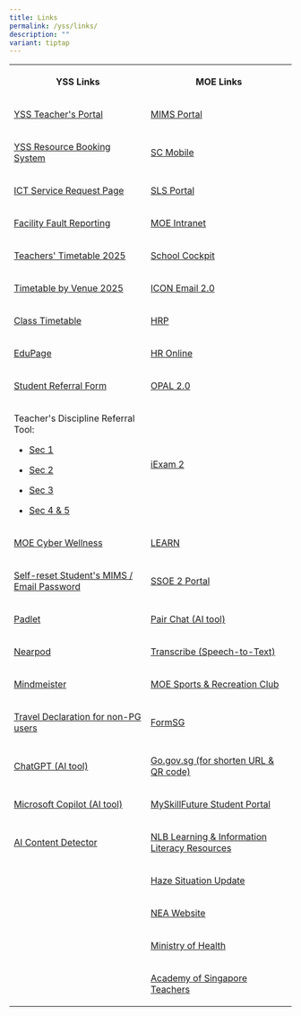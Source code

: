 ```yaml
---
title: Links
permalink: /yss/links/
description: ""
variant: tiptap
---
```

<table style="minWidth: 50px">
<colgroup>
<col>
<col>
</colgroup>
<tbody>
<tr>
<th rowspan="1" colspan="1">
<p>YSS Links</p>
</th>
<th rowspan="1" colspan="1">
<p>MOE Links</p>
</th>
</tr>
<tr>
<td rowspan="1" colspan="1">
<p><a href="https://sites.google.com/moe.edu.sg/yss-teachers/teachers" rel="noopener noreferrer nofollow" target="_blank">YSS Teacher's Portal</a>
</p>
</td>
<td rowspan="1" colspan="1">
<p><a href="https://idp.mims.moe.gov.sg/nidp/app/login" rel="noopener noreferrer nofollow" target="_blank">MIMS Portal</a>
</p>
</td>
</tr>
<tr>
<td rowspan="1" colspan="1">
<p><a href="https://rbs.avero-tech.com/" rel="noopener noreferrer nofollow" target="_blank">YSS Resource Booking System</a>
</p>
</td>
<td rowspan="1" colspan="1">
<p><a href="https://scmobile.moe.edu.sg/login" rel="noopener noreferrer nofollow" target="_blank">SC Mobile</a>
</p>
</td>
</tr>
<tr>
<td rowspan="1" colspan="1">
<p><a href="https://docs.google.com/forms/d/e/1FAIpQLSeQdaUI35ybm2E5qBBW9xt5UaJvYVnPruYeL1g0Ap9DkuzggA/viewform" rel="noopener noreferrer nofollow" target="_blank">ICT Service Request Page</a>
</p>
</td>
<td rowspan="1" colspan="1">
<p><a href="https://vle.learning.moe.edu.sg/login" rel="noopener noreferrer nofollow" target="_blank">SLS Portal</a>
</p>
</td>
</tr>
<tr>
<td rowspan="1" colspan="1">
<p><a href="https://docs.google.com/forms/d/e/1FAIpQLSd52mydVEfx2QhCPHOXRD-yRCEafEGhia4KYrlwbvMtkA84Cw/viewform" rel="noopener noreferrer nofollow" target="_blank">Facility Fault Reporting</a>
</p>
</td>
<td rowspan="1" colspan="1">
<p><a href="https://intranet.moe.gov.sg/" rel="noopener noreferrer nofollow" target="_blank">MOE Intranet</a>
</p>
</td>
</tr>
<tr>
<td rowspan="1" colspan="1">
<p><a href="/files/Timetables/Teachers Timetable/Teachers_Timetable_v4.pdf" rel="noopener noreferrer nofollow" target="_blank">Teachers' Timetable 2025</a>
</p>
</td>
<td rowspan="1" colspan="1">
<p><a href="https://schoolcockpit.moe.gov.sg/" rel="noopener noreferrer nofollow" target="_blank">School Cockpit</a>
</p>
</td>
</tr>
<tr>
<td rowspan="1" colspan="1">
<p><a href="/files/Timetables/VenueTT/Venues_Timetable_v4.pdf" rel="noopener noreferrer nofollow" target="_blank">Timetable by Venue 2025</a>
</p>
</td>
<td rowspan="1" colspan="1">
<p><a href="https://icon.moe.edu.sg/home" rel="noopener noreferrer nofollow" target="_blank">ICON Email 2.0</a>
</p>
</td>
</tr>
<tr>
<td rowspan="1" colspan="1">
<p><a href="/students/timetable/" rel="noopener noreferrer nofollow" target="_blank">Class Timetable</a>
</p>
</td>
<td rowspan="1" colspan="1">
<p><a href="https://www.hrp.gov.sg/" rel="noopener noreferrer nofollow" target="_blank">HRP</a>
</p>
</td>
</tr>
<tr>
<td rowspan="1" colspan="1">
<p><a href="https://yishunsec.edupage.org/login/" rel="noopener nofollow" target="_blank">EduPage</a>
</p>
</td>
<td rowspan="1" colspan="1">
<p><a href="http://intranet.moe.gov.sg/hronline/Pages/Home.aspx" rel="noopener noreferrer nofollow" target="_blank">HR Online</a>
</p>
</td>
</tr>
<tr>
<td rowspan="1" colspan="1">
<p><a href="https://forms.gle/9wJdoyP5tusj8sCD9" rel="noopener noreferrer nofollow" target="_blank">Student Referral Form</a>
</p>
</td>
<td rowspan="1" colspan="1">
<p><a href="https://www.opal2.moe.edu.sg/app/learner" rel="noopener noreferrer nofollow" target="_blank">OPAL 2.0</a>
</p>
</td>
</tr>
<tr>
<td rowspan="1" colspan="1">
<p>Teacher's Discipline Referral Tool:</p>
<ul data-tight="true" class="tight">
<li>
<p><a href="https://form.gov.sg/676e0af22c8a9b4faa6702ec" rel="noopener nofollow" target="_blank">Sec 1</a>
</p>
</li>
<li>
<p><a href="https://form.gov.sg/676e0d2fa795fcbf104a566c" rel="noopener nofollow" target="_blank">Sec 2</a>
</p>
</li>
<li>
<p><a href="https://form.gov.sg/676e0dba609b30e7224a8f8a" rel="noopener nofollow" target="_blank">Sec 3</a>
</p>
</li>
<li>
<p><a href="https://form.gov.sg/676e0e00764607af7607882c" rel="noopener nofollow" target="_blank">Sec 4 &amp; 5</a>
</p>
</li>
</ul>
</td>
<td rowspan="1" colspan="1">
<p><a href="https://iexams.seab.gov.sg/login" rel="noopener noreferrer nofollow" target="_blank">iExam 2</a>
</p>
</td>
</tr>
<tr>
<td rowspan="1" colspan="1">
<p><a href="https://www.moe.gov.sg/education-in-sg/our-programmes/cyber-wellness" rel="noopener noreferrer nofollow" target="_blank">MOE Cyber Wellness</a>
</p>
</td>
<td rowspan="1" colspan="1">
<p><a href="https://learn.gov.sg/" rel="noopener noreferrer nofollow" target="_blank">LEARN</a>
</p>
</td>
</tr>
<tr>
<td rowspan="1" colspan="1">
<p><a href="https://idp.mims.moe.gov.sg/nidp/app/login" rel="noopener noreferrer nofollow" target="_blank">Self-reset Student's MIMS / Email Password</a>
</p>
</td>
<td rowspan="1" colspan="1">
<p><a href="https://ssoe2.moe.edu.sg/sp" rel="noopener noreferrer nofollow" target="_blank">SSOE 2 Portal</a>
</p>
</td>
</tr>
<tr>
<td rowspan="1" colspan="1">
<p><a href="https://yss.padlet.org/" rel="noopener noreferrer nofollow" target="_blank">Padlet</a>
</p>
</td>
<td rowspan="1" colspan="1">
<p><a href="https://pair.gov.sg" rel="noopener noreferrer nofollow" target="_blank">Pair Chat (AI tool)</a>
</p>
</td>
</tr>
<tr>
<td rowspan="1" colspan="1">
<p><a href="https://nearpod.com/" rel="noopener noreferrer nofollow" target="_blank">Nearpod</a>
</p>
</td>
<td rowspan="1" colspan="1">
<p><a href="https://www.transcribe.gov.sg" rel="noopener noreferrer nofollow" target="_blank">Transcribe (Speech-to-Text)</a>
</p>
</td>
</tr>
<tr>
<td rowspan="1" colspan="1">
<p><a href="https://www.mindmeister.com/" rel="noopener noreferrer nofollow" target="_blank">Mindmeister</a>
</p>
</td>
<td rowspan="1" colspan="1">
<p><a href="https://www.mesrc.net/" rel="noopener noreferrer nofollow" target="_blank">MOE Sports &amp; Recreation Club</a>
</p>
</td>
</tr>
<tr>
<td rowspan="1" colspan="1">
<p><a href="https://form.gov.sg/6461c57c1af9a80012cbb53d" rel="noopener noreferrer nofollow" target="_blank">Travel Declaration for non-PG users</a>
</p>
</td>
<td rowspan="1" colspan="1">
<p><a href="https://form.gov.sg/" rel="noopener noreferrer nofollow" target="_blank">FormSG</a>
</p>
</td>
</tr>
<tr>
<td rowspan="1" colspan="1">
<p><a href="https://chatgpt.com" rel="noopener nofollow" target="_blank">ChatGPT (AI tool)</a>
</p>
</td>
<td rowspan="1" colspan="1">
<p><a href="https://go.gov.sg/" rel="noopener noreferrer nofollow" target="_blank">Go.gov.sg (for shorten URL &amp; QR code)</a>
</p>
</td>
</tr>
<tr>
<td rowspan="1" colspan="1">
<p><a href="https://copilot.microsoft.com" rel="noopener nofollow" target="_blank">Microsoft Copilot (AI tool)</a>
</p>
</td>
<td rowspan="1" colspan="1">
<p><a href="https://www.myskillsfuture.gov.sg/content/student/en/secondary.html" rel="noopener noreferrer nofollow" target="_blank">MySkillFuture Student Portal</a>
</p>
</td>
</tr>
<tr>
<td rowspan="1" colspan="1">
<p><a href="https://quillbot.com/ai-content-detector" rel="noopener nofollow" target="_blank">AI Content Detector</a>
</p>
</td>
<td rowspan="1" colspan="1">
<p><a href="https://sure.nlb.gov.sg/" rel="noopener noreferrer nofollow" target="_blank">NLB Learning &amp; Information Literacy Resources</a>
</p>
</td>
</tr>
<tr>
<td rowspan="1" colspan="1">
<p></p>
</td>
<td rowspan="1" colspan="1">
<p><a href="https://www.haze.gov.sg/" rel="noopener noreferrer nofollow" target="_blank">Haze Situation Update</a>
</p>
</td>
</tr>
<tr>
<td rowspan="1" colspan="1">
<p></p>
</td>
<td rowspan="1" colspan="1">
<p><a href="https://www.nea.gov.sg" rel="noopener noreferrer nofollow" target="_blank">NEA Website</a>
</p>
</td>
</tr>
<tr>
<td rowspan="1" colspan="1">
<p></p>
</td>
<td rowspan="1" colspan="1">
<p><a href="https://www.moh.gov.sg/" rel="noopener noreferrer nofollow" target="_blank">Ministry of Health</a>
</p>
</td>
</tr>
<tr>
<td rowspan="1" colspan="1">
<p></p>
</td>
<td rowspan="1" colspan="1">
<p><a href="https://academyofsingaporeteachers.moe.edu.sg/" rel="noopener noreferrer nofollow" target="_blank">Academy of Singapore Teachers</a>
</p>
</td>
</tr>
</tbody>
</table>
<p></p>